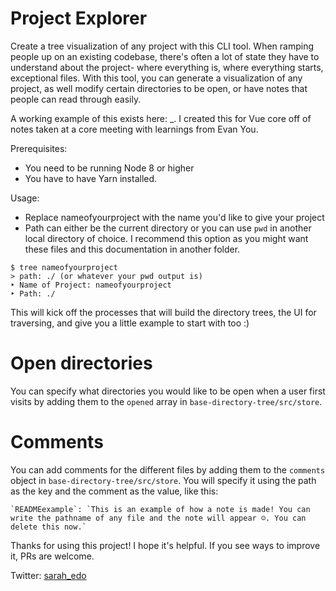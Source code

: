 # Project Explorer

Create a tree visualization of any project with this CLI tool. When ramping people up on an existing codebase, there's often a lot of state they have to understand about the project- where everything is, where everything starts, exceptional files. With this tool, you can generate a visualization of any project, as well modify certain directories to be open, or have notes that people can read through easily.

A working example of this exists here: \_. I created this for Vue core off of notes taken at a core meeting with learnings from Evan You.

Prerequisites: 
- You need to be running Node 8 or higher
- You have to have Yarn installed.

Usage: 
- Replace nameofyourproject with the name you'd like to give your project
- Path can either be the current directory or you can use `pwd` in another local directory of choice. I recommend this option as you might want these files and this documentation in another folder.

```
$ tree nameofyourproject
> path: ./ (or whatever your pwd output is)
‣ Name of Project: nameofyourproject
‣ Path: ./
```

This will kick off the processes that will build the directory trees, the UI for traversing, and give you a little example to start with too :)

# Open directories

You can specify what directories you would like to be open when a user first visits by adding them to the `opened` array in `base-directory-tree/src/store`.

# Comments 

You can add comments for the different files by adding them to the `comments` object in `base-directory-tree/src/store`. You will specify it using the path as the key and the comment as the value, like this:

```
`READMEexample`: `This is an example of how a note is made! You can write the pathname of any file and the note will appear ☺️. You can delete this now.`
```

Thanks for using this project! I hope it's helpful. If you see ways to improve it, PRs are welcome. 

Twitter: [sarah_edo](https://twitter.com/sarah_edo)

